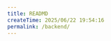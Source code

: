 ```yaml
---
title: READMD
createTime: 2025/06/22 19:54:16
permalink: /backend/
---
```


<CardGrid>
  <LinkCard title="刷题软件" href="./idea/01-刷题软件.md" />
  <LinkCard title="软件设计师中级" href="./idea/02-软件设计师中级.md" />
</CardGrid>

<CardGrid>
  <LinkCard title="部署平台进行流量代理" href="./idea/04-部署平台进行流量代理.md" />
  <LinkCard title="Docker 快捷手册" href="./idea/05-Docker 快捷手册.md" />
</CardGrid>

<CardGrid>
  <LinkCard title="Gorm 使用" href="./idea/07-Gorm 使用.md" />
  <LinkCard title="安转脚本" href="./idea/08-安转脚本.md" />
</CardGrid>

<CardGrid>
  <LinkCard title="快捷 Gorm" href="./idea/07-Gorm 使用/快捷 Gorm 使用.md" />
  <LinkCard title="软删除机制" href="./idea/07-Gorm 使用/软删除机制.md" />
</CardGrid>

<CardGrid>
  <LinkCard title="常用代码" href="./idea/03-常用代码.md" />
  <LinkCard title="Mac 打燕云" href="./idea/06-Mac 打燕云.md" />
</CardGrid>
